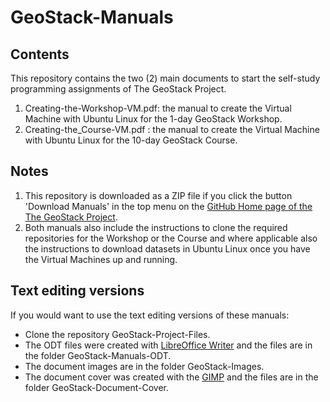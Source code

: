 # GeoStack-Manuals

## Contents
This repository contains the two (2) main documents to start the self-study programming assignments of The GeoStack Project.
1) Creating-the-Workshop-VM.pdf: the manual to create the Virtual Machine with Ubuntu Linux for the 1-day GeoStack Workshop.
2) Creating-the_Course-VM.pdf  : the manual to create the Virtual Machine with Ubuntu Linux for the 10-day GeoStack Course.

## Notes
1) This repository is downloaded as a ZIP file if you click the button 'Download Manuals' in the top menu on the [GitHub Home page of the The GeoStack Project](https://The-GeoStack-Project.github.io).
2) Both manuals also include the instructions to clone the required repositories for the Workshop or the Course and where applicable also the instructions to download datasets in Ubuntu Linux once you have the Virtual Machines up and running.

## Text editing versions
If you would want to use the text editing versions of these manuals:
* Clone the repository GeoStack-Project-Files.
* The ODT files were created with [LibreOffice Writer](https://www.libreoffice.org) and the files are in the folder GeoStack-Manuals-ODT.
* The document images are in the folder GeoStack-Images.
* The document cover was created with the [GIMP](https://www.gimp.org) and the files are in the folder GeoStack-Document-Cover.
